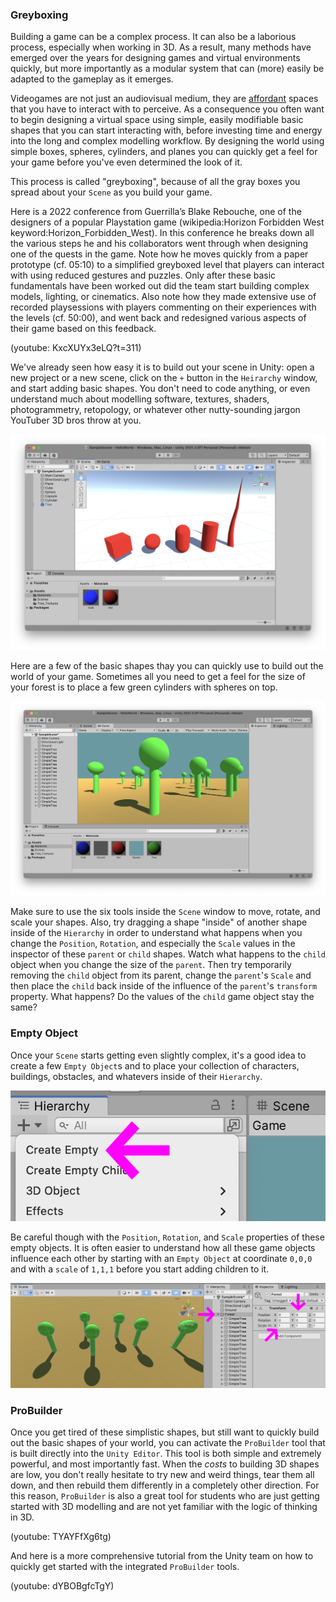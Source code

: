 ### Greyboxing
Building a game can be a complex process. It can also be a laborious process, especially when working in 3D. As a result, many methods have emerged over the years for designing games and virtual environments quickly, but more importantly as a modular system that can (more) easily be adapted to the gameplay as it emerges.

Videogames are not just an audiovisual medium, they are [affordant](https://en.wikipedia.org/wiki/James_J._Gibson) spaces that you have to interact with to perceive. As a consequence you often want to begin designing a virtual space using simple, easily modifiable basic shapes that you can start interacting with, before investing time and energy into the long and complex modelling workflow. By designing the world using simple boxes, spheres, cylinders, and planes you can quickly get a feel for your game before you've even determined the look of it.

This process is called "greyboxing", because of all the gray boxes you spread about your `Scene` as you build your game.

Here is a 2022 conference from Guerrilla’s Blake Rebouche, one of the designers of a popular Playstation game (wikipedia:Horizon Forbidden West keyword:Horizon_Forbidden_West). In this conference he breaks down all the various steps he and his collaborators went through when designing one of the quests in the game. Note how he moves quickly from a paper prototype (cf. 05:10) to a simplified greyboxed level that players can interact with using reduced gestures and puzzles. Only after these basic fundamentals have been worked out did the team start building complex models, lighting, or cinematics. Also note how they made extensive use of recorded playsessions with players commenting on their experiences with the levels (cf. 50:00), and went back and redesigned various aspects of their game based on this feedback.

(youtube: KxcXUYx3eLQ?t=311)

We've already seen how easy it is to build out your scene in Unity: open a new project or a new scene, click on the `+` button in the `Heirarchy` window, and start adding basic shapes. You don't need to code anything, or even understand much about modelling software, textures, shaders, photogrammetry, retopology, or whatever other nutty-sounding jargon YouTuber 3D bros throw at you.

![Unity Basic Shapes](unity-basic-shapes.png)

Here are a few of the basic shapes thay you can quickly use to build out the world of your game. Sometimes all you need to get a feel for the size of your forest is to place a few green cylinders with spheres on top.

![Unity simple forest](unity-simple-forest.png)

Make sure to use the six tools inside the `Scene` window to move, rotate, and scale your shapes. Also, try dragging a shape "inside" of another shape inside of the `Hierarchy` in order to understand what happens when you change the `Position`, `Rotation`, and especially the `Scale` values in the inspector of these `parent` or `child` shapes. Watch what happens to the `child` object when you change the size of the `parent`. Then try temporarily removing the `child` object from its parent, change the `parent`'s `Scale` and then place the `child` back inside of the influence of the `parent`'s `transform` property. What happens? Do the values of the `child` game object stay the same?

### Empty Object
Once your `Scene` starts getting even slightly complex, it's a good idea to create a few `Empty Object`s and to place your collection of characters, buildings, obstacles, and whatevers inside of their `Hierarchy`.

![Unity Hierarchy Empty Object](unity-heirarchy-create-empty.png)

Be careful though with the `Position`, `Rotation`, and `Scale` properties of these empty objects. It is often easier to understand how all these game objects influence each other by starting with an `Empty Object` at coordinate `0,0,0` and with a `scale` of `1,1,1` before you start adding children to it.

![Unity Heirarchy Forest](unity-heirarchy-forest.png)

### ProBuilder
Once you get tired of these simplistic shapes, but still want to quickly build out the basic shapes of your world, you can activate the `ProBuilder` tool that is built directly into the `Unity Editor`. This tool is both simple and extremely powerful, and most importantly fast. When the *costs* to building 3D shapes are low, you don't really hesitate to try new and weird things, tear them all down, and then rebuild them differently in a completely other direction. For this reason, `ProBuilder` is also a great tool for students who are just getting started with 3D modelling and are not yet familiar with the logic of thinking in 3D.

(youtube: TYAYFfXg6tg)

And here is a more comprehensive tutorial from the Unity team on how to quickly get started with the integrated `ProBuilder` tools.

(youtube: dYBOBgfcTgY)